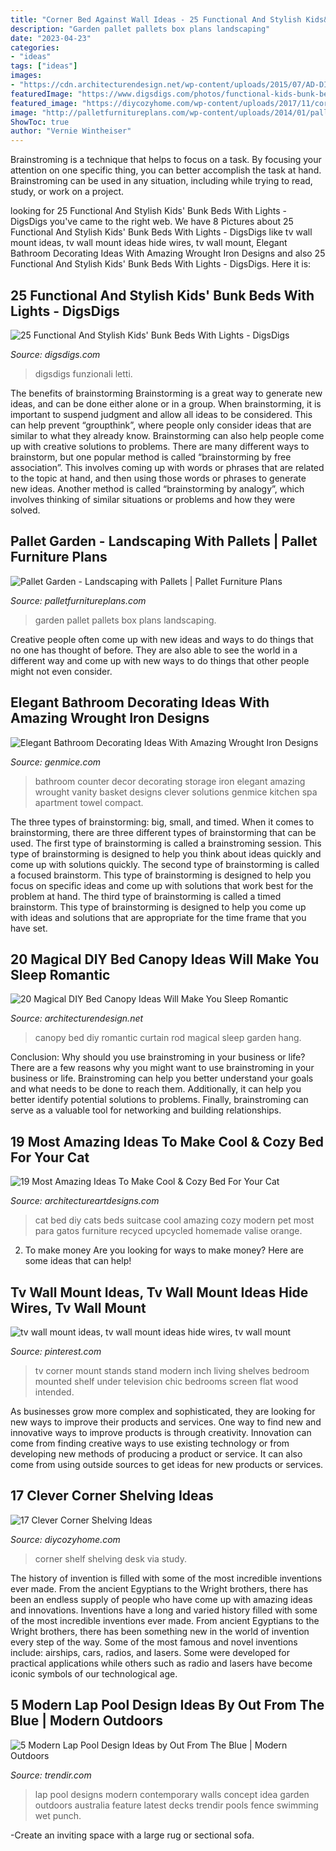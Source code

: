 ```yaml
---
title: "Corner Bed Against Wall Ideas - 25 Functional And Stylish Kids&#039; Bunk Beds With Lights"
description: "Garden pallet pallets box plans landscaping"
date: "2023-04-23"
categories:
- "ideas"
tags: ["ideas"]
images:
- "https://cdn.architecturendesign.net/wp-content/uploads/2015/07/AD-DIY-Bed-Canopy-7.jpg"
featuredImage: "https://www.digsdigs.com/photos/functional-kids-bunk-beds-with-lights-9-554x759.jpg"
featured_image: "https://diycozyhome.com/wp-content/uploads/2017/11/corner-desk-shelf.jpg"
image: "http://palletfurnitureplans.com/wp-content/uploads/2014/01/pallet-garden-10.jpg"
ShowToc: true
author: "Vernie Wintheiser"
---
```



Brainstroming is a technique that helps to focus on a task. By focusing your attention on one specific thing, you can better accomplish the task at hand. Brainstroming can be used in any situation, including while trying to read, study, or work on a project.

	

		
looking for 25 Functional And Stylish Kids&#039; Bunk Beds With Lights - DigsDigs you've came to the right web. We have 8 Pictures about 25 Functional And Stylish Kids&#039; Bunk Beds With Lights - DigsDigs like tv wall mount ideas, tv wall mount ideas hide wires, tv wall mount, Elegant Bathroom Decorating Ideas With Amazing Wrought Iron Designs and also 25 Functional And Stylish Kids&#039; Bunk Beds With Lights - DigsDigs. Here it is:
		
    
## 25 Functional And Stylish Kids&#039; Bunk Beds With Lights - DigsDigs

<img loading=lazy src="https://www.digsdigs.com/photos/functional-kids-bunk-beds-with-lights-9-554x759.jpg" onerror="this.onerror=null;this.src='https://tse4.mm.bing.net/th?id=OIP.57ghMre3_fgYdrpAC9NULQHaKJ&amp;pid=15.1';" alt="25 Functional And Stylish Kids&#039; Bunk Beds With Lights - DigsDigs">

_Source: digsdigs.com_

>digsdigs funzionali letti. 

	

The benefits of brainstorming
Brainstorming is a great way to generate new ideas, and can be done either alone or in a group. When brainstorming, it is important to suspend judgment and allow all ideas to be considered. This can help prevent “groupthink”, where people only consider ideas that are similar to what they already know. Brainstorming can also help people come up with creative solutions to problems.
There are many different ways to brainstorm, but one popular method is called “brainstorming by free association”. This involves coming up with words or phrases that are related to the topic at hand, and then using those words or phrases to generate new ideas. Another method is called “brainstorming by analogy”, which involves thinking of similar situations or problems and how they were solved.

    
## Pallet Garden - Landscaping With Pallets | Pallet Furniture Plans

<img loading=lazy src="http://palletfurnitureplans.com/wp-content/uploads/2014/01/pallet-garden-10.jpg" onerror="this.onerror=null;this.src='https://tse3.mm.bing.net/th?id=OIP.EVrJGUnUzNLIhixPkRSXfwHaJ4&amp;pid=15.1';" alt="Pallet Garden - Landscaping with Pallets | Pallet Furniture Plans">

_Source: palletfurnitureplans.com_

>garden pallet pallets box plans landscaping. 

	

Creative people often come up with new ideas and ways to do things that no one has thought of before. They are also able to see the world in a different way and come up with new ways to do things that other people might not even consider.

    
## Elegant Bathroom Decorating Ideas With Amazing Wrought Iron Designs

<img loading=lazy src="http://genmice.com/design-ideas/Elegant-Bathroom-Decorating-Ideas-With-Amazing-Wrought-Iron-/869.jpeg" onerror="this.onerror=null;this.src='https://tse1.mm.bing.net/th?id=OIP.mN7OjmFsuohqg1ZwFW-adwHaJ4&amp;pid=15.1';" alt="Elegant Bathroom Decorating Ideas With Amazing Wrought Iron Designs">

_Source: genmice.com_

>bathroom counter decor decorating storage iron elegant amazing wrought vanity basket designs clever solutions genmice kitchen spa apartment towel compact. 

	

The three types of brainstorming: big, small, and timed.
When it comes to brainstorming, there are three different types of brainstorming that can be used. The first type of brainstorming is called a brainstroming session. This type of brainstorming is designed to help you think about ideas quickly and come up with solutions quickly. The second type of brainstorming is called a focused brainstorm. This type of brainstorming is designed to help you focus on specific ideas and come up with solutions that work best for the problem at hand. The third type of brainstorming is called a timed brainstorm. This type of brainstorming is designed to help you come up with ideas and solutions that are appropriate for the time frame that you have set.

    
## 20 Magical DIY Bed Canopy Ideas Will Make You Sleep Romantic

<img loading=lazy src="https://cdn.architecturendesign.net/wp-content/uploads/2015/07/AD-DIY-Bed-Canopy-7.jpg" onerror="this.onerror=null;this.src='https://tse1.mm.bing.net/th?id=OIP.LZTqIm2eGwprtgqTZqKl4QHaLH&amp;pid=15.1';" alt="20 Magical DIY Bed Canopy Ideas Will Make You Sleep Romantic">

_Source: architecturendesign.net_

>canopy bed diy romantic curtain rod magical sleep garden hang. 

	

Conclusion: Why should you use brainstroming in your business or life?
There are a few reasons why you might want to use brainstroming in your business or life. Brainstroming can help you better understand your goals and what needs to be done to reach them. Additionally, it can help you better identify potential solutions to problems. Finally, brainstroming can serve as a valuable tool for networking and building relationships.

    
## 19 Most Amazing Ideas To Make Cool &amp; Cozy Bed For Your Cat

<img loading=lazy src="https://www.architectureartdesigns.com/wp-content/uploads/2016/06/14-46.jpg" onerror="this.onerror=null;this.src='https://tse3.mm.bing.net/th?id=OIP.l16FDpBIFdB89phFzm06VgAAAA&amp;pid=15.1';" alt="19 Most Amazing Ideas To Make Cool &amp; Cozy Bed For Your Cat">

_Source: architectureartdesigns.com_

>cat bed diy cats beds suitcase cool amazing cozy modern pet most para gatos furniture recyced upcycled homemade valise orange. 

	

2. To make money
Are you looking for ways to make money? Here are some ideas that can help!

    
## Tv Wall Mount Ideas, Tv Wall Mount Ideas Hide Wires, Tv Wall Mount

<img loading=lazy src="https://i.pinimg.com/736x/81/48/5a/81485a05040772a9eafe88078111242b.jpg" onerror="this.onerror=null;this.src='https://tse1.mm.bing.net/th?id=OIP.122Z300kEMpPQOvGuboFDQHaJ3&amp;pid=15.1';" alt="tv wall mount ideas, tv wall mount ideas hide wires, tv wall mount">

_Source: pinterest.com_

>tv corner mount stands stand modern inch living shelves bedroom mounted shelf under television chic bedrooms screen flat wood intended. 

	

As businesses grow more complex and sophisticated, they are looking for new ways to improve their products and services. One way to find new and innovative ways to improve products is through creativity. Innovation can come from finding creative ways to use existing technology or from developing new methods of producing a product or service. It can also come from using outside sources to get ideas for new products or services.

    
## 17 Clever Corner Shelving Ideas

<img loading=lazy src="https://diycozyhome.com/wp-content/uploads/2017/11/corner-desk-shelf.jpg" onerror="this.onerror=null;this.src='https://tse3.mm.bing.net/th?id=OIP.juqC0_u8i0i0Dz-PSIgGMAHaLG&amp;pid=15.1';" alt="17 Clever Corner Shelving Ideas">

_Source: diycozyhome.com_

>corner shelf shelving desk via study. 

	

The history of invention is filled with some of the most incredible inventions ever made. From the ancient Egyptians to the Wright brothers, there has been an endless supply of people who have come up with amazing ideas and innovations.
Inventions have a long and varied history filled with some of the most incredible inventions ever made. From ancient Egyptians to the Wright brothers, there has been something new in the world of invention every step of the way. Some of the most famous and novel inventions include: airships, cars, radios, and lasers. Some were developed for practical applications while others such as radio and lasers have become iconic symbols of our technological age.

    
## 5 Modern Lap Pool Design Ideas By Out From The Blue | Modern Outdoors

<img loading=lazy src="http://www.trendir.com/outdoors/lap-pool-design-ideas-07-2.jpg" onerror="this.onerror=null;this.src='https://tse2.mm.bing.net/th?id=OIP.7Bv32KGExgrxKV5SMejA-QHaKQ&amp;pid=15.1';" alt="5 Modern Lap Pool Design Ideas by Out From The Blue | Modern Outdoors">

_Source: trendir.com_

>lap pool designs modern contemporary walls concept idea garden outdoors australia feature latest decks trendir pools fence swimming wet punch. 

	

-Create an inviting space with a large rug or sectional sofa.

